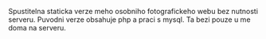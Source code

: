 Spustitelna staticka verze meho osobniho fotografickeho webu bez nutnosti serveru. Puvodni verze obsahuje php a praci s mysql. Ta bezi pouze u me doma na serveru.
